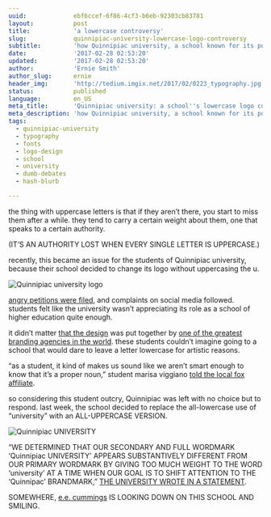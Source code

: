 ```yaml
---
uuid:             ebf6ccef-6f86-4cf3-b6eb-92303cb83781
layout:           post
title:            'a lowercase controversy'
slug:             quinnipiac-university-lowercase-logo-controversy
subtitle:         'how Quinnipiac university, a school known for its polling, got embroiled in a debate over a single letter’s case.'
date:             '2017-02-28 02:53:20'
updated:          '2017-02-28 02:53:20'
author:           'Ernie Smith'
author_slug:      ernie
header_img:       'http://tedium.imgix.net/2017/02/0223_typography.jpg'
status:           published
language:         en_US
meta_title:       'Quinnipiac university: a school''s lowercase logo controversy'
meta_description: 'how Quinnipiac university, a school known for its polling, got embroiled in a debate over a single letter’s case.'
tags:
  - quinnipiac-university
  - typography
  - fonts
  - logo-design
  - school
  - university
  - dumb-debates
  - hash-blurb

---
```


the thing with uppercase letters is that if they aren’t there, you start to miss them after a while. they tend to carry a certain weight about them, one that speaks to a certain authority.

(IT’S AN AUTHORITY LOST WHEN EVERY SINGLE LETTER IS UPPERCASE.)

recently, this became an issue for the students of Quinnipiac university, because their school decided to change its logo without uppercasing the u.

![Quinnipiac university logo](http://tedium.imgix.net/2017/02/0223_Quinnipiac_university-1.png)

[angry petitions were filed](https://www.change.org/p/qu-administration-revise-the-new-quinnipiac-university-logo), and complaints on social media followed. students felt like the university wasn’t appreciating its role as a school of higher education quite enough.

it didn’t matter [that the design](http://www.underconsideration.com/brandnew/archives/new_logo_for_quinnipiac_university_by_pentagram.php) was put together by [one of the greatest branding agencies in the world](https://www.change.org/p/qu-administration-revise-the-new-quinnipiac-university-logo). these students couldn’t imagine going to a school that would dare to leave a letter lowercase for artistic reasons.

“as a student, it kind of makes us sound like we aren’t smart enough to know that it’s a proper noun,” student marisa viggiano [told the local fox affiliate](http://fox61.com/2017/02/17/after-student-pushback-quinnipiac-comes-up-with-another-new-logo/).

so considering this student outcry, Quinnipiac was left with no choice but to respond. last week, the school decided to replace the all-lowercase use of “university” with an ALL-UPPERCASE VERSION.

![Quinnipiac UNIVERSITY](http://tedium.imgix.net/2017/02/0223_Quinnipiac_UNIVERSITY2.png)

“WE DETERMINED THAT OUR SECONDARY AND FULL WORDMARK ‘Quinnipiac UNIVERSITY’ APPEARS SUBSTANTIVELY DIFFERENT FROM OUR PRIMARY WORDMARK BY GIVING TOO MUCH WEIGHT TO THE WORD ‘university’ AT A TIME WHEN OUR GOAL IS TO SHIFT ATTENTION TO THE ‘Quinnipac’ BRANDMARK,” [THE UNIVERSITY WROTE IN A STATEMENT](https://www.qu.edu/life/now/university-unveils-new-full-wordmark.html). 

SOMEWHERE, [e.e. cummings](http://amzn.to/2mEyfN9) IS LOOKING DOWN ON THIS SCHOOL AND SMILING.
